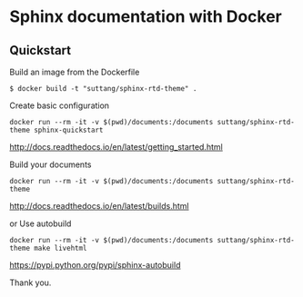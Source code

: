 # Sphinx documentation with Docker

## Quickstart

Build an image from the Dockerfile

```
$ docker build -t "suttang/sphinx-rtd-theme" .
```

Create basic configuration

```
docker run --rm -it -v $(pwd)/documents:/documents suttang/sphinx-rtd-theme sphinx-quickstart
```

http://docs.readthedocs.io/en/latest/getting_started.html

Build your documents

```
docker run --rm -it -v $(pwd)/documents:/documents suttang/sphinx-rtd-theme
```

http://docs.readthedocs.io/en/latest/builds.html

or Use autobuild

```
docker run --rm -it -v $(pwd)/documents:/documents suttang/sphinx-rtd-theme make livehtml
```

https://pypi.python.org/pypi/sphinx-autobuild

Thank you.